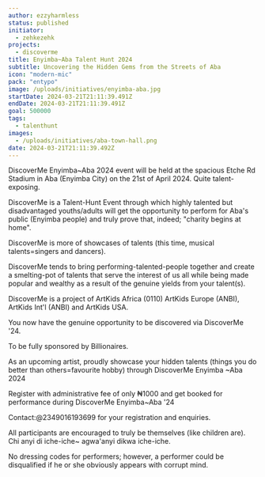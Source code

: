 ```yaml
---
author: ezzyharmless
status: published
initiator:
  - zehkezehk
projects:
  - discoverme
title: Enyimba~Aba Talent Hunt 2024
subtitle: Uncovering the Hidden Gems from the Streets of Aba
icon: "modern-mic"
pack: "entypo"
image: /uploads/initiatives/enyimba-aba.jpg
startDate: 2024-03-21T21:11:39.491Z
endDate: 2024-03-21T21:11:39.491Z
goal: 500000
tags:
  - talenthunt
images:
  - /uploads/initiatives/aba-town-hall.png
date: 2024-03-21T21:11:39.492Z
---
```

DiscoverMe Enyimba~Aba 2024 event will be held at the spacious Etche Rd Stadium in Aba (Enyimba City) on the 21st of April 2024. Quite talent-exposing.

DiscoverMe is a Talent-Hunt Event through which highly talented but disadvantaged youths/adults will get the opportunity to perform for Aba's public (Enyimba people) and truly prove that, indeed; "charity begins at home".

DiscoverMe is more of showcases of talents (this time, musical talents=singers and dancers).

DiscoverMe tends to bring performing-talented-people together and create a smelting-pot of talents that serve the interest of us all while being made popular and wealthy as a result of the genuine yields from your talent(s).

DiscoverMe is a project of ArtKids Africa (0110)
ArtKids Europe (ANBI), ArtKids Int'l (ANBI) and
ArtKids USA.

You now have the genuine opportunity to be discovered via DiscoverMe '24.

To be fully sponsored by Billionaires.

As an upcoming artist, proudly showcase your hidden talents  (things you do better than others=favourite hobby) through DiscoverMe Enyimba ~Aba 2024

Register with administrative fee of only ₦1000 and get booked for performance during DiscoverMe Enyimba~Aba '24

Contact:@2349016193699 for your registration and enquiries.

All participants are encouraged to truly be themselves (like children are).
Chi anyi di iche-iche~ agwa'anyi dikwa iche-iche.

No dressing codes for performers; however, a performer could be disqualified if he or she obviously appears with corrupt mind.

